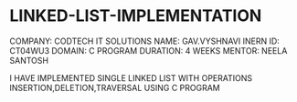 # LINKED-LIST-IMPLEMENTATION
COMPANY: CODTECH IT SOLUTIONS
NAME: GAV.VYSHNAVI
INERN ID: CT04WU3
DOMAIN: C PROGRAM
DURATION: 4 WEEKS
MENTOR: NEELA SANTOSH

I HAVE IMPLEMENTED SINGLE LINKED LIST WITH OPERATIONS INSERTION,DELETION,TRAVERSAL USING C PROGRAM
